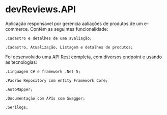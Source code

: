 # devReviews.API
  Aplicação responsavel por gerencia aaliações de produtos de um e-commerce. Contém as seguintes funcionalidade: 
  
    .Cadastro e detalhes de uma avaliação;
    
    .Cadastro, Atualização, Listagem e detalhes de produtos;
    

  Foi desenvolvido uma API Rest completa, com diversos endpoint e usando as tecnologias:
  
    .Linguagem C# e framework .Net 5;
    
    .Padrão Repository com entity Framework Core;
    
    .AutoMapper;
    
    .Documentação com APIs com Swagger;
    
    .Serilogs;
